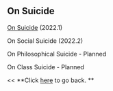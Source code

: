 ## On Suicide

[On Suicide](https://yaotongyuannvv.github.io/highschool/202201.pdf) (2022.1)

On Social Suicide (2022.2)

On Philosophical Suicide - Planned

On Class Suicide - Planned

<< **Click [here](https://yaotongyuannvv.github.io/) to go back. **
